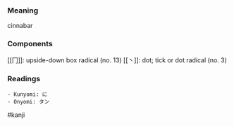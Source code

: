 ### Meaning

cinnabar

### Components

[[冂]]: upside-down box radical (no. 13) [[丶]]: dot; tick or dot radical (no. 3)

### Readings

```
- Kunyomi: に
- Onyomi: タン
```

#kanji